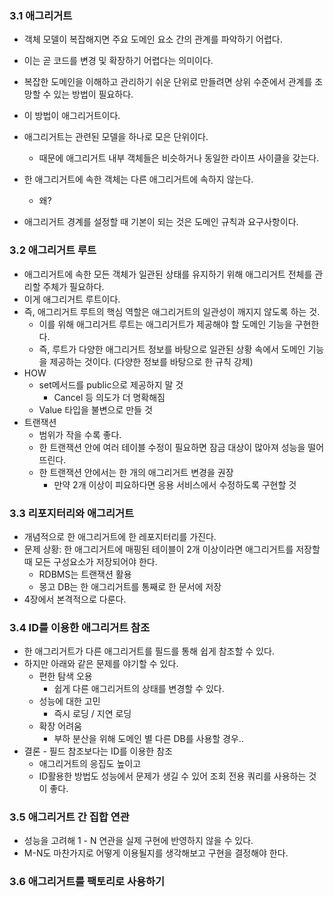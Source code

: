 ### 3.1 애그리거트

- 객체 모델이 복잡해지면 주요 도메인 요소 간의 관계를 파악하기 어렵다.
- 이는 곧 코드를 변경 및 확장하기 어렵다는 의미이다.
- 복잡한 도메인을 이해하고 관리하기 쉬운 단위로 만들려면 상위 수준에서 관계를 조망할 수 있는 방법이 필요하다.
- 이 방법이 애그리거트이다.

- 애그리거트는 관련된 모델을 하나로 모은 단위이다.
  - 때문에 애그리거트 내부 객체들은 비슷하거나 동일한 라이프 사이클을 갖는다.
- 한 애그리거트에 속한 객체는 다른 애그리거트에 속하지 않는다.
  - 왜?
- 애그리거트 경계를 설정할 때 기본이 되는 것은 도메인 규칙과 요구사항이다.





### 3.2 애그리거트 루트

- 애그리거트에 속한 모든 객체가 일관된 상태를 유지하기 위해 애그리거트 전체를 관리할 주체가 필요하다.
- 이게 애그리거트 루트이다.
- 즉, 애그리거트 루트의 핵심 역할은 애그리거트의 일관성이 깨지지 않도록 하는 것.
  - 이를 위해 애그리거트 루트는 애그리거트가 제공해야 할 도메인 기능을 구현한다.
  - 즉, 루트가 다양한 애그리거트 정보를 바탕으로 일관된 상황 속에서 도메인 기능을 제공하는 것이다. (다양한 정보를 바탕으로 한 규칙 강제)
- HOW
  - set메서드를 public으로 제공하지 말 것
    - Cancel 등 의도가 더 명확해짐
  - Value 타입을 불변으로 만들 것
- 트랜잭션
  - 범위가 작을 수록 좋다.
  - 한 트랜잭션 안에 여러 테이블 수정이 필요하면 잠금 대상이 많아져 성능을 떨어뜨린다.
  - 한 트랜잭션 안에서는 한 개의 애그리거트 변경을 권장
    - 만약 2개 이상이 피요하다면 응용 서비스에서 수정하도록 구현할 것



### 3.3 리포지터리와 애그리거트

- 개념적으로 한 애그리거트에 한 레포지터리를 가진다.
- 문제 상황: 한 애그리거트에 매핑된 테이블이 2개 이상이라면 애그리거트를 저장할 때 모든 구성요소가 저장되어야 한다.
  - RDBMS는 트랜잭션 활용
  - 몽고 DB는 한 애그리거트를 통째로 한 문서에 저장
- 4장에서 본격적으로 다룬다.



### 3.4 ID를 이용한 애그리거트 참조

- 한 애그리거트가 다른 애그리거트를 필드를 통해 쉽게 참조할 수 있다.
- 하지만 아래와 같은 문제를 야기할 수 있다.
  - 편한 탐색 오용
    - 쉽게 다른 애그리거트의 상태를 변경할 수 있다.
  - 성능에 대한 고민
    - 즉시 로딩 / 지연 로딩
  - 확장 어려움
    - 부하 분산을 위해 도메인 별 다른 DB를 사용할 경우..
- 결론 - 필드 참조보다는 ID를 이용한 참조
  - 애그리거트의 응집도 높이고 
  - ID활용한 방법도 성능에서 문제가 생길 수 있어 조회 전용 쿼리를 사용하는 것이 좋다.



### 3.5 애그리거트 간 집합 연관

- 성능을 고려해 1 - N 연관을 실제 구현에 반영하지 않을 수 있다.
- M-N도 마찬가지로 어떻게 이용될지를 생각해보고 구현을 결정해야 한다.





### 3.6 애그리거트를 팩토리로 사용하기

